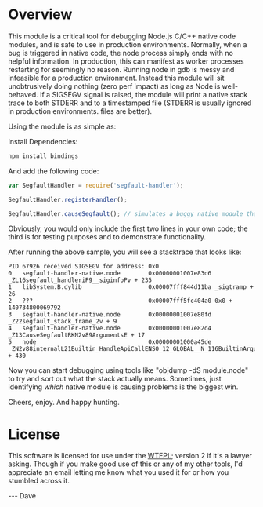 # Overview

This module is a critical tool for debugging Node.js C/C++ native code modules, and is safe to use in production environments.  Normally, when a bug is triggered in native code, the node process simply ends with no helpful information.  In production, this can manifest as worker processes restarting for seemingly no reason.  Running node in gdb is messy and infeasible for a production environment.  Instead this module will sit unobtrusively doing nothing (zero perf impact) as long as Node is well-behaved.  If a SIGSEGV signal is raised, the module will print a native stack trace to both STDERR and to a timestamped file (STDERR is usually ignored in production environments.  files are better).


Using the module is as simple as:

Install Dependencies: 

```javascript
npm install bindings
```

And add the following code: 

```javascript
var SegfaultHandler = require('segfault-handler');

SegfaultHandler.registerHandler();

SegfaultHandler.causeSegfault(); // simulates a buggy native module that dereferences NULL
```

Obviously, you would only include the first two lines in your own code; the third is for testing purposes and to demonstrate functionality.

After running the above sample, you will see a stacktrace that looks like:

```
PID 67926 received SIGSEGV for address: 0x0
0   segfault-handler-native.node        0x00000001007e83d6 _ZL16segfault_handleriP9__siginfoPv + 235
1   libSystem.B.dylib                   0x00007fff844d11ba _sigtramp + 26
2   ???                                 0x00007fff5fc404a0 0x0 + 140734800069792
3   segfault-handler-native.node        0x00000001007e80fd _Z22segfault_stack_frame_2v + 9
4   segfault-handler-native.node        0x00000001007e82d4 _Z13CauseSegfaultRKN2v89ArgumentsE + 17
5   node                                0x00000001000a45de _ZN2v88internalL21Builtin_HandleApiCallENS0_12_GLOBAL__N_116BuiltinArgumentsILNS0_21BuiltinExtraArgumentsE1EEEPNS0_7IsolateE + 430
```

Now you can start debugging using tools like "objdump -dS module.node" to try and sort out what the stack actually means.  Sometimes, just identifying _which_ native module is causing problems is the biggest win.

Cheers, enjoy.  And happy hunting.

# License

This software is licensed for use under the [WTFPL](http://en.wikipedia.org/wiki/WTFPL); version 2 if it's a lawyer asking.  Though if you make good use of this or any of my other tools, I'd appreciate an email letting me know what you used it for or how you stumbled across it.


   ---  Dave
